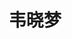 ---
title: "韦晓梦" # 姓名
position: "博士即将入学" # 写硕士或博士
contact: "xiaomengwei2022@163.com" # 邮箱
description: "移动机器人任务分配与控制" # 研究课题
photo: "/url_test/student/weixiaomeng/photo.jpg" # 把wanghai改成自己名字的拼音
place: 2
item:
  - 山东师范大学硕士 # 改成自己的最高学位
  - 第十二届全国大学生数学竞赛（数学B类）三等奖 # 个人成果奖项奖励，总共不要超过4条，精简写
  - 第十一届TCCT随机系统与控制专题研讨会优秀研究生论文奖
---